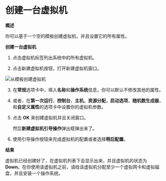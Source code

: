 # 创建一台虚拟机

**概述**

你可以基于一个空的模板创建虚拟机，并且设置它的所有属性。


**创建一台虚拟机**

1. 点击虚拟机标签列出系统中的所有虚拟机。

2. 点击新建虚拟机按钮，打开新建虚拟机窗口。

 ![从模板创建虚拟机](images/vm-create-from-temp.png)

3. 在**常规**选项卡中，填入**名称**和**操作系统**信息，你可以默认不修改其他的属性。

4. 或者，在**第一次运行**，**控制台**，**主机**，**资源分配**，**启动选项**，**随机数生成器**，和**自定义属性**的选项卡中设置你的虚拟机参数。

5. 点击 **OK** 来创建虚拟机并且关闭窗口。

   然后**新建虚拟机引导操作**弹出框弹出来了。

6. 使用引导操作按钮来完成虚拟机的配置或者选择**稍后配置**。

**结果**

虚拟机已经创建好了，在虚拟机列表下会显示出来，并且虚拟机的状态为
**Down**。在你使用该虚拟机之前，请给该虚拟机分配至少一个虚拟网卡和虚拟磁盘，并且安装一个操作系统。

